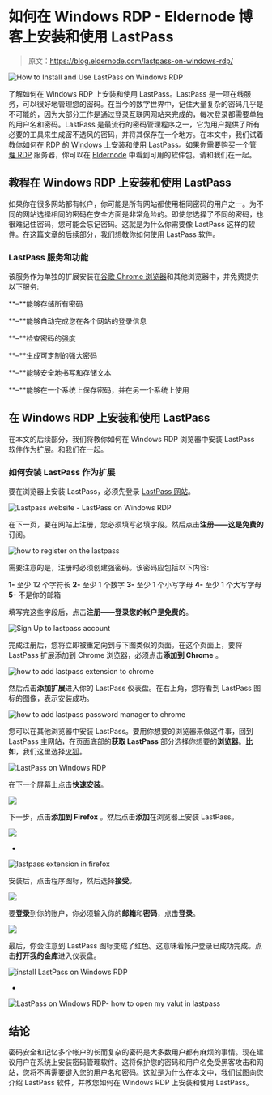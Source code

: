 # 如何在 Windows RDP - Eldernode 博客上安装和使用 LastPass

> 原文：<https://blog.eldernode.com/lastpass-on-windows-rdp/>

![How to Install and Use LastPass on Windows RDP](img/36e9cdccaec97ef735fa10fa1dbbd870.png)

了解如何在 Windows RDP 上安装和使用 LastPass。LastPass 是一项在线服务，可以很好地管理您的密码。在当今的数字世界中，记住大量复杂的密码几乎是不可能的，因为大部分工作是通过登录互联网网站来完成的，每次登录都需要单独的用户名和密码。LastPass 是最流行的密码管理程序之一，它为用户提供了所有必要的工具来生成密不透风的密码，并将其保存在一个地方。在本文中，我们试着教你如何在 RDP 的 [Windows](https://blog.eldernode.com/tag/windows/) 上安装和使用 LastPass。如果你需要购买一个[管理 RDP](https://eldernode.com/buy-rdp/) 服务器，你可以在 [Eldernode](https://eldernode.com/) 中看到可用的软件包。请和我们在一起。

## 教程在 Windows RDP 上安装和使用 LastPass

如果你在很多网站都有帐户，你可能是所有网站都使用相同密码的用户之一。为不同的网站选择相同的密码在安全方面是非常危险的。即使您选择了不同的密码，也很难记住密码，您可能会忘记密码。这就是为什么你需要像 LastPass 这样的软件。在这篇文章的后续部分，我们想教你如何使用 LastPass 软件。

### LastPass 服务和功能

该服务作为单独的扩展安装在[谷歌 Chrome 浏览器](https://blog.eldernode.com/install-google-chrome-on-rdp-admin/)和其他浏览器中，并免费提供以下服务:

**–**能够存储所有密码

**–**能够自动完成您在各个网站的登录信息

**–**检查密码的强度

**–**生成可定制的强大密码

**–**能够安全地书写和存储文本

**–**能够在一个系统上保存密码，并在另一个系统上使用

## 在 Windows RDP 上安装和使用 LastPass

在本文的后续部分，我们将教你如何在 Windows RDP 浏览器中安装 LastPass 软件作为扩展。和我们在一起。

### 如何安装 LastPass 作为扩展

要在浏览器上安装 LastPass，必须先登录 [LastPass 网站](https://www.lastpass.com/)。

![Lastpass website - LastPass on Windows RDP](img/114fc78c6873ca989ece3461ab0ca687.png)

在下一页，要在网站上注册，您必须填写必填字段。然后点击**注册——这是免费的**订阅。

![how to register on the lastpass](img/020027805b3c389627a253d6361a374b.png)

需要注意的是，注册时必须创建强密码。该密码应包括以下内容:

**1-** 至少 12 个字符长
**2-** 至少 1 个数字
**3-** 至少 1 个小写字母
**4-** 至少 1 个大写字母
**5-** 不是你的邮箱

填写完这些字段后，点击**注册——登录您的帐户是免费的**。

![Sign Up to lastpass account](img/4d7d653a71c0b78072f19123651b0262.png)

完成注册后，您将立即被重定向到与下图类似的页面。在这个页面上，要将 LastPass 扩展添加到 Chrome 浏览器，必须点击**添加到 Chrome** 。

![how to add lastpass extension to chrome](img/d945a044620c791431f74ff94b2de63d.png)

然后点击**添加扩展**进入你的 LastPass 仪表盘。在右上角，您将看到 LastPass 图标的图像，表示安装成功。

![how to add lastpass password manager to chrome](img/e897b68eee6a20305f66ba9e46f0ccf6.png)

您可以在其他浏览器中安装 LastPass。要用你想要的浏览器来做这件事，回到 LastPass 主网站，在页面底部的**获取 LastPass** 部分选择你想要的**浏览器**。**比如**，我们这里选择[火狐](https://blog.eldernode.com/install-firefox-on-rdp-admin/)。

![LastPass on Windows RDP](img/fee50c90af95c0c6cc6d2c516ebef774.png)

在下一个屏幕上点击**快速安装**。

![](img/06a0c32f954b881ee6229ddb5fb894b9.png)

下一步，点击**添加到 Firefox** 。然后点击**添加**在浏览器上安装 LastPass。

![](img/2a715fe56ab7575d52ebab50fc92deed.png)

*

![lastpass extension in firefox](img/e1a4dbe4a58307fdafef6927792cc96a.png)

安装后，点击程序图标，然后选择**接受**。

![](img/87335c99336bef756eabfe7d70825f87.png)

要**登录**到你的账户，你必须输入你的**邮箱**和**密码**，点击**登录**。

![](img/f1d388ffce9215852420bcef07ad2dd0.png)

最后，你会注意到 LastPass 图标变成了红色。这意味着帐户登录已成功完成。点击**打开我的金库**进入仪表盘。

![install LastPass on Windows RDP](img/1af4c7e0fc42e8e55c1b4698a52520c9.png)

*

![LastPass on Windows RDP- how to open my valut in lastpass](img/b875a48fe4ff7f08854eddb4ee70bc27.png)

## 结论

密码安全和记忆多个帐户的长而复杂的密码是大多数用户都有麻烦的事情。现在建议用户在系统上安装密码管理软件。这将保护您的密码和用户名免受黑客攻击和网站，您将不再需要键入您的用户名和密码。这就是为什么在本文中，我们试图向您介绍 LastPass 软件，并教您如何在 Windows RDP 上安装和使用 LastPass。